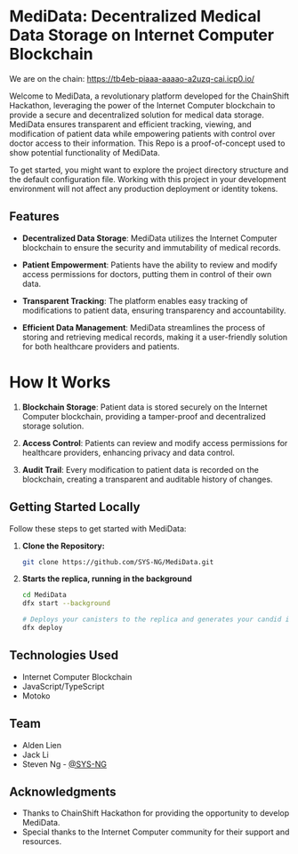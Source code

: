 # MediData: Decentralized Medical Data Storage on Internet Computer Blockchain

We are on the chain: https://tb4eb-piaaa-aaaao-a2uzq-cai.icp0.io/

Welcome to MediData, a revolutionary platform developed for the ChainShift Hackathon, leveraging the power of the Internet Computer blockchain to provide a secure and decentralized solution for medical data storage. MediData ensures transparent and efficient tracking, viewing, and modification of patient data while empowering patients with control over doctor access to their information. This Repo is a proof-of-concept used to show potential functionality of MediData.

To get started, you might want to explore the project directory structure and the default configuration file. Working with this project in your development environment will not affect any production deployment or identity tokens.

## Features

- **Decentralized Data Storage**: MediData utilizes the Internet Computer blockchain to ensure the security and immutability of medical records.

- **Patient Empowerment**: Patients have the ability to review and modify access permissions for doctors, putting them in control of their own data.

- **Transparent Tracking**: The platform enables easy tracking of modifications to patient data, ensuring transparency and accountability.

- **Efficient Data Management**: MediData streamlines the process of storing and retrieving medical records, making it a user-friendly solution for both healthcare providers and patients.

# How It Works

1. **Blockchain Storage**: Patient data is stored securely on the Internet Computer blockchain, providing a tamper-proof and decentralized storage solution.

2. **Access Control**: Patients can review and modify access permissions for healthcare providers, enhancing privacy and data control.

3. **Audit Trail**: Every modification to patient data is recorded on the blockchain, creating a transparent and auditable history of changes.

## Getting Started Locally

Follow these steps to get started with MediData:

1. **Clone the Repository:**
    ```bash
    git clone https://github.com/SYS-NG/MediData.git
    ```
2. **Starts the replica, running in the background**
   ```bash
   cd MediData
   dfx start --background

   # Deploys your canisters to the replica and generates your candid interface
   dfx deploy
   ```

## Technologies Used

- Internet Computer Blockchain
- JavaScript/TypeScript
- Motoko

## Team
- Alden Lien
- Jack Li
- Steven Ng - [@SYS-NG](https://github.com/SYS-NG)

## Acknowledgments

- Thanks to ChainShift Hackathon for providing the opportunity to develop MediData.
- Special thanks to the Internet Computer community for their support and resources.
